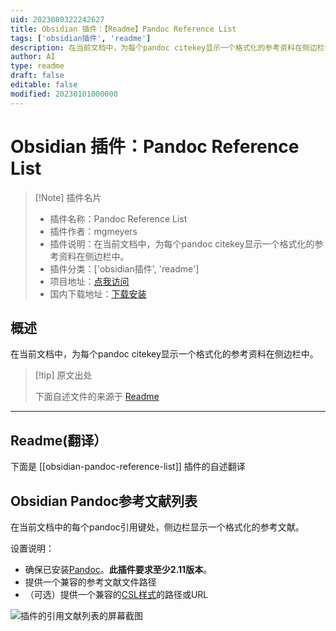 ```yaml
---
uid: 2023080322242627
title: Obsidian 插件：【Readme】Pandoc Reference List
tags: ['obsidian插件', 'readme']
description: 在当前文档中，为每个pandoc citekey显示一个格式化的参考资料在侧边栏中。
author: AI
type: readme
draft: false
editable: false
modified: 20230101000000
---
```


# Obsidian 插件：Pandoc Reference List

> [!Note] 插件名片
> - 插件名称：Pandoc Reference List
> - 插件作者：mgmeyers
> - 插件说明：在当前文档中，为每个pandoc citekey显示一个格式化的参考资料在侧边栏中。
> - 插件分类：['obsidian插件', 'readme']
> - 项目地址：[点我访问](https://github.com/mgmeyers/obsidian-pandoc-reference-list)
> - 国内下载地址：[下载安装](https://pkmer.cn/products/plugin/pluginMarket/?obsidian-pandoc-reference-list)

## 概述

在当前文档中，为每个pandoc citekey显示一个格式化的参考资料在侧边栏中。



> [!tip] 原文出处
> 
>下面自述文件的来源于 [Readme](https://ghproxy.net/https://raw.githubusercontent.com/mgmeyers/obsidian-pandoc-reference-list/main/README.md)
> 

---

## Readme(翻译）

下面是 [[obsidian-pandoc-reference-list]] 插件的自述翻译


## Obsidian Pandoc参考文献列表

在当前文档中的每个pandoc引用键处，侧边栏显示一个格式化的参考文献。

设置说明：
- 确保已安装[Pandoc](https://pandoc.org/)。**此插件要求至少2.11版本**。
- 提供一个兼容的参考文献文件路径
- （可选）提供一个兼容的[CSL样式](https://citationstyles.org/)的路径或URL

<img src="https://raw.githubusercontent.com/mgmeyers/obsidian-pandoc-reference-list/main/Screen%20Shot.png" alt="插件的引用文献列表的屏幕截图">



